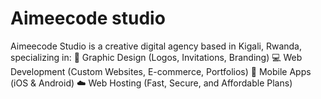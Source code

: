 # Aimeecode studio 
Aimeecode Studio is a creative digital agency based in Kigali, Rwanda, specializing in:
🎨 Graphic Design (Logos, Invitations, Branding)
💻 Web Development (Custom Websites, E-commerce, Portfolios)
📱 Mobile Apps (iOS & Android)
☁️ Web Hosting (Fast, Secure, and Affordable Plans) 
